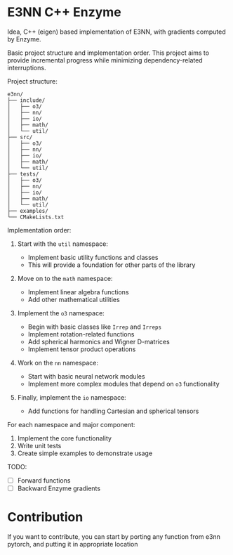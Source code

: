 E3NN C++ Enzyme
===============
Idea, C++ (eigen) based implementation of E3NN, with gradients computed by Enzyme.

Basic project structure and implementation order. This project aims to provide incremental progress while minimizing dependency-related interruptions.

Project structure:
```
e3nn/
├── include/
│   ├── o3/
│   ├── nn/
│   ├── io/
│   ├── math/
│   └── util/
├── src/
│   ├── o3/
│   ├── nn/
│   ├── io/
│   ├── math/
│   └── util/
├── tests/
│   ├── o3/
│   ├── nn/
│   ├── io/
│   ├── math/
│   └── util/
├── examples/
└── CMakeLists.txt
```

Implementation order:

1. Start with the `util` namespace:
   - Implement basic utility functions and classes
   - This will provide a foundation for other parts of the library

2. Move on to the `math` namespace:
   - Implement linear algebra functions
   - Add other mathematical utilities

3. Implement the `o3` namespace:
   - Begin with basic classes like `Irrep` and `Irreps`
   - Implement rotation-related functions
   - Add spherical harmonics and Wigner D-matrices
   - Implement tensor product operations

4. Work on the `nn` namespace:
   - Start with basic neural network modules
   - Implement more complex modules that depend on `o3` functionality

5. Finally, implement the `io` namespace:
   - Add functions for handling Cartesian and spherical tensors

For each namespace and major component:
1. Implement the core functionality
2. Write unit tests
3. Create simple examples to demonstrate usage

TODO:
- [ ] Forward functions
- [ ] Backward Enzyme gradients

Contribution
============

If you want to contribute, you can start by porting any function from e3nn pytorch, and putting it in appropriate location
